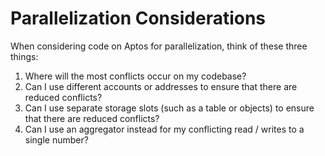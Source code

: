 # Parallelization Considerations

When considering code on Aptos for parallelization, think of these three things:

1. Where will the most conflicts occur on my codebase?
2. Can I use different accounts or addresses to ensure that there are reduced conflicts?
3. Can I use separate storage slots (such as a table or objects) to ensure that there are reduced conflicts?
4. Can I use an aggregator instead for my conflicting read / writes to a single number?
